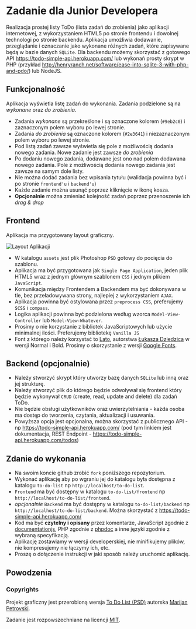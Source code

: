  # Zadanie dla Junior Developera

Realizacja prostej listy ToDo (lista zadań do zrobienia) jako aplikacji internetowej, z wykorzystaniem HTML5 po stronie frontendu i dowolnej technologi po stronie backendu. Aplikacja umożliwia dodawanie, przeglądanie i oznaczanie jako wykonane różnych zadań, które zapisywane będą w bazie danych `SQLite`.
Dla backendu możemy skorzystać z gotowego API https://todo-simple-api.herokuapp.com/ lub wykonań prosty skrypt w PHP (przykład http://henryranch.net/software/ease-into-sqlite-3-with-php-and-pdo/) lub NodeJS. 

## Funkcjonalność 
Aplikacja wyświetla listę zadań do wykonania. Zadania podzielone są na *wykonane* oraz *do zrobienia*. 
  - Zadania *wykonane* są przekreślone i są oznaczone kolorem (`#9eb2c0`) i zaznaczonym polem wyboru po lewej stronie.  
  - Zadania *do zrobienia* są oznaczone kolorem (`#2e3641`) i niezaznaczonym polem wyboru po lewej stronie. 
  - Pod listą zadań zawsze wyświetla się pole z możliwością dodania nowego zadania. Nowe zadanie jest zawsze *do zrobienia*
  - Po dodaniu nowego zadania, dodawane jest ono nad polem dodawana nowego zadania. Pole z możliwością dodania nowego zadania jest zawsze na samym dole listy. 
  - Nie można dodać zadania bez wpisania tytułu (walidacja powinna być i po stronie `frontend'u` i `backend'u`)
  - Każde zadanie można usunąć poprzez kliknięcie w ikonę kosza.
  - **Opcjonalnie** można zmieniać kolejność zadań poprzez przenoszenie ich *drag & drop*
  
## Frontend
Aplikacja ma przygotowany layout graficzny.

![Layout Aplikacji](https://raw.githubusercontent.com/qunabu/junior-recruitment-task/master/assets/to-do-list.png) 

  - W katalogu `assets` jest plik Photoshop `PSD` gotowy do pocięcia do szablonu. 
  - Aplikacja ma być przygotowana jak `Single Page Application`, jeden plik HTML5 wraz z jednym głównym szablonem `CSS` i jednym plikiem `JavaScript`. 
  - Komunikacja między Frontendem a Backendem ma być dokonywana w tle, bez przeładowywana strony, najlepiej z wykorzystaniem `AJAX`. 
  - Aplikacja powinna być ostylowana przez `preprocess CSS`, preferujemy `SCSS` i `compass`.  
  - Logika aplikacji powinna być podzielona według wzorca `Model-View-Controller` lub `Model-View-Whatever`.
  - Prosimy o nie korzystanie z bibliotek JavaScriptowych lub użycie minimalnej ilości. Preferujemy bibliotekę `Vanilla JS`
  - Font z którego należy korzystać to [Lato](https://www.google.com/fonts#UsePlace:use/Collection:Lato), autorstwa [Łukasza Dziedzica](http://www.lukaszdziedzic.eu/) w wersji Normal i Bold. Prosimy o skorzystanie z wersji [Google Fonts](https://www.google.com/fonts#UsePlace:use/Collection:Lato).
  
## Backend (opcjonalnie)
  - Należy stworzyć skrypt który utworzy bazę danych `SQLite` lub inną oraz jej strukturę.
  - Należy stworzyć plik do którego będzie odwoływał się frontend który będzie wykonywał `CRUD` (create, read, update and delete) dla zadań ToDo. 
  - Nie będzie obsługi użytkowników oraz uwierzytelniania - każda osoba ma dostęp do tworzenia, czytania, aktualizacji i usuwania.
  - Powyższa opcja jest opcjonalna, można skorzystać z publicznego API - np https://todo-simple-api.herokuapp.com/ (pod tym linkiem jest dokumentacja, REST Endpoint - https://todo-simple-api.herokuapp.com/todos)
  
## Zdanie do wykonania 
  - Na swoim koncie github zrobić `fork` poniższego repozytorium.
  - Wykonać aplikację aby po wgraniu jej do katalogu była dostępna z katalogu `to-do-list` np `http://localhost/to-do-list`.
  - `Frontend` ma być dostępny w katalogu `to-do-list/frontend` np `http://localhost/to-do-list/frontend`.
  - *opcjonalnie* `Backend` ma być dostępny w katalogu `to-do-list/backend` np `http://localhost/to-do-list/backend`. Można skorzystać z https://todo-simple-api.herokuapp.com/
  - Kod ma być **czytelny i opisany** przez komentarze, JavaScript zgodnie z [documentationjs](https://github.com/documentationjs/documentation/blob/master/docs/GETTING_STARTED.md), PHP zgodnie z [phpdoc](https://www.phpdoc.org/docs/latest/getting-started/your-first-set-of-documentation.html) a inne języki zgodnie z wybraną specyfikacją.
  - Aplikację zostawiamy w wersji developerskiej, nie minifikujemy plików, nie kompresujemy nie łączymy ich, etc.
  - Proszę o dołączenie instrukcji w jaki sposób należy uruchomić aplikację. 
  
## Powodzenia

### Copyrights

Projekt graficzny jest przerobioną wersja [To Do List (PSD)](https://www.behance.net/gallery/10852567/To-Do-List-(PSD)) autorska [Marijan Petrovski](https://www.behance.net/psdchat).

Zadanie jest rozpowszechniane na licencji [MIT](https://opensource.org/licenses/MIT).
